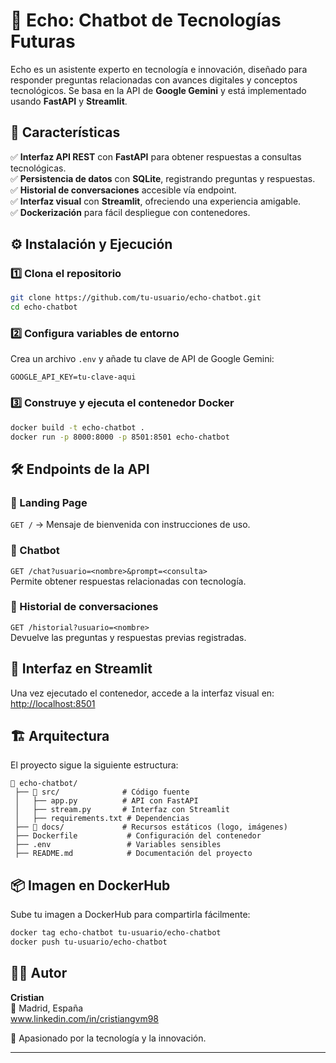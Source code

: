 
# 🚀 Echo: Chatbot de Tecnologías Futuras

Echo es un asistente experto en tecnología e innovación, diseñado para responder preguntas relacionadas con avances digitales y conceptos tecnológicos. Se basa en la API de **Google Gemini** y está implementado usando **FastAPI** y **Streamlit**.

## 📌 Características

✅ **Interfaz API REST** con **FastAPI** para obtener respuestas a consultas tecnológicas.  
✅ **Persistencia de datos** con **SQLite**, registrando preguntas y respuestas.  
✅ **Historial de conversaciones** accesible vía endpoint.  
✅ **Interfaz visual** con **Streamlit**, ofreciendo una experiencia amigable.  
✅ **Dockerización** para fácil despliegue con contenedores.  

## ⚙️ Instalación y Ejecución

### 1️⃣ Clona el repositorio  
```bash
git clone https://github.com/tu-usuario/echo-chatbot.git
cd echo-chatbot
```

### 2️⃣ Configura variables de entorno  
Crea un archivo `.env` y añade tu clave de API de Google Gemini:  
```plaintext
GOOGLE_API_KEY=tu-clave-aqui
```

### 3️⃣ Construye y ejecuta el contenedor Docker  
```bash
docker build -t echo-chatbot .
docker run -p 8000:8000 -p 8501:8501 echo-chatbot
```

## 🛠️ Endpoints de la API

### 🔹 Landing Page  
`GET /` → Mensaje de bienvenida con instrucciones de uso.  

### 🔹 Chatbot  
`GET /chat?usuario=<nombre>&prompt=<consulta>`  
Permite obtener respuestas relacionadas con tecnología.  

### 🔹 Historial de conversaciones  
`GET /historial?usuario=<nombre>`  
Devuelve las preguntas y respuestas previas registradas.  

## 🎨 Interfaz en Streamlit

Una vez ejecutado el contenedor, accede a la interfaz visual en:  
[http://localhost:8501](http://localhost:8501)  

## 🏗️ Arquitectura

El proyecto sigue la siguiente estructura:

```
📂 echo-chatbot/
 ├── 📂 src/              # Código fuente
 │   ├── app.py          # API con FastAPI
 │   ├── stream.py       # Interfaz con Streamlit
 │   ├── requirements.txt # Dependencias
 ├── 📂 docs/             # Recursos estáticos (logo, imágenes)
 ├── Dockerfile           # Configuración del contenedor
 ├── .env                 # Variables sensibles
 ├── README.md            # Documentación del proyecto
```

## 📦 Imagen en DockerHub

Sube tu imagen a DockerHub para compartirla fácilmente:  
```bash
docker tag echo-chatbot tu-usuario/echo-chatbot
docker push tu-usuario/echo-chatbot
```

## 👨‍💻 Autor

**Cristian**  
📍 Madrid, España  
www.linkedin.com/in/cristiangvm98

🚀 Apasionado por la tecnología y la innovación.  

---
